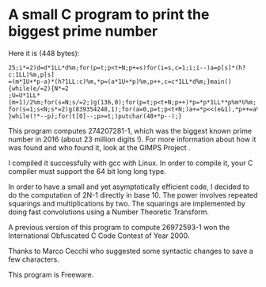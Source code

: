 # A small C program to print the biggest prime number
Here it is (448 bytes):

```int m=1811939329,N=1,t[1<<26]={2},a,*p,i,e=73421233,s,c,U=1;g(d,h){for(i=s;i<1<<'
25;i*=2)d=d*1LL*d%m;for(p=t;p<t+N;p+=s)for(i=s,c=1;i;i--)a=p[s]*(h?c:1LL)%m,p[s]
=(m*1U+*p-a)*(h?1LL:c)%m,*p=(a*1U+*p)%m,p++,c=c*1LL*d%m;}main(){while(e/=2){N*=2
;U=U*1LL*(m+1)/2%m;for(s=N;s/=2;)g(136,0);for(p=t;p<t+N;p++)*p=*p*1LL**p%m*U%m;
for(s=1;s<N;s*=2)g(839354248,1);for(a=0,p=t;p<t+N;)a+=*p<<(e&1),*p++=a%10,a/=10;
}while(!*--p);for(t[0]--;p>=t;)putchar(48+*p--);}
```

This program computes 274207281-1, which was the biggest known prime number in 2016 (about 23 million digits !). For more information about how it was found and who found it, look at the GIMPS Project .

I compiled it successfully with gcc with Linux. In order to compile it, your C compiler must support the 64 bit long long type.

In order to have a small and yet asymptotically efficient code, I decided to do the computation of 2N-1 directly in base 10. The power involves repeated squarings and multiplications by two. The squarings are implemented by doing fast convolutions using a Number Theoretic Transform.

A previous version of this program to compute 26972593-1 won the International Obfuscated C Code Contest of Year 2000.

Thanks to Marco Cecchi who suggested some syntactic changes to save a few characters.

This program is Freeware.
